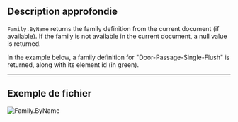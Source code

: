 ## Description approfondie
`Family.ByName` returns the family definition from the current document (if available). If the family is not available in the current document, a null value is returned.

In the example below, a family definition for "Door-Passage-Single-Flush" is returned, along with its element id (in green).
___
## Exemple de fichier

![Family.ByName](./Revit.Elements.Family.ByName_img.jpg)
